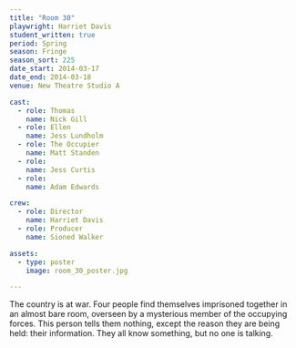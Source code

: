 ```yaml
---
title: "Room 30"
playwright: Harriet Davis
student_written: true
period: Spring
season: Fringe
season_sort: 225
date_start: 2014-03-17
date_end: 2014-03-18
venue: New Theatre Studio A

cast:
  - role: Thomas
    name: Nick Gill
  - role: Ellen
    name: Jess Lundholm
  - role: The Occupier
    name: Matt Standen
  - role:
    name: Jess Curtis
  - role:
    name: Adam Edwards

crew:
  - role: Director
    name: Harriet Davis
  - role: Producer
    name: Sioned Walker

assets:
  - type: poster
    image: room_30_poster.jpg

---
```


The country is at war. Four people find themselves imprisoned together in an almost bare room, overseen by a mysterious member of the occupying forces. This person tells them nothing, except the reason they are being held: their information. They all know something, but no one is talking.
